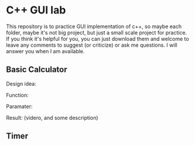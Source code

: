 # C++ GUI lab
This repository is to practice GUI implementation of c++, so maybe each folder, maybe it's not big project, but just a small scale project for practice. If you think it's helpful for you, you can just download them and welcome to leave any comments to suggest (or criticize) or ask me questions. I will answer you when I am available. 

## Basic Calculator
Design idea:

Function:

Paramater:

Result: (videro, and some description)

## Timer
